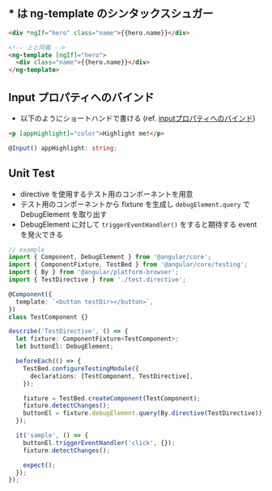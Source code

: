 ## * は ng-template のシンタックスシュガー
```html
<div *ngIf="hero" class="name">{{hero.name}}</div>

<!-- 上と同義 -->
<ng-template [ngIf]="hero">
  <div class="name">{{hero.name}}</div>
</ng-template>
```



## Input プロパティへのバインド
- 以下のようにショートハンドで書ける (ref. [inputプロパティへのバインド](https://angular.jp/guide/attribute-directives#inputプロパティへのバインド))

```html
<p [appHighlight]="color">Highlight me!</p>
```

```ts
@Input() appHighlight: string;
```

## Unit Test
- directive を使用するテスト用のコンポーネントを用意
- テスト用のコンポーネントから fixture を生成し `debugElement.query` で DebugElement を取り出す
- DebugElement に対して `triggerEventHandler()` をすると期待する event を発火できる

```ts
// example
import { Component, DebugElement } from '@angular/core';
import { ComponentFixture, TestBed } from '@angular/core/testing';
import { By } from '@angular/platform-browser';
import { TestDirective } from './test.directive';

@Component({
  template: `<button testDir></button>`,
})
class TestComponent {}

describe('TestDirective', () => {
  let fixture: ComponentFixture<TestComponent>;
  let buttonEl: DebugElement;

  beforeEach(() => {
    TestBed.configureTestingModule({
      declarations: [TestComponent, TestDirective],
    });

    fixture = TestBed.createComponent(TestComponent);
    fixture.detectChanges();
    buttonEl = fixture.debugElement.query(By.directive(TestDirective));
  });

  it('sample', () => {
    buttonEl.triggerEventHandler('click', {});
    fixture.detectChanges();

    expect();
  });
});

```
